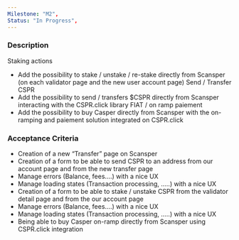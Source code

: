 ```yaml
---
Milestone: "M2",
Status: "In Progress",
---
```

<!--lang:en--> 
### Description

Staking actions
- Add the possibility to stake / unstake / re-stake directly from Scansper (on each validator page and the new
user account page)
Send / Transfer CSPR
- Add the possibility to send / transfers $CSPR directly from Scansper interacting with the CSPR.click library
FIAT / on ramp paiement
- Add the possibility to buy Casper directly from Scansper with the on-ramping and paiement solution
integrated on CSPR.click



### Acceptance Criteria
- Creation of a new “Transfer” page on Scansper
- Creation of a form to be able to send CSPR to an address from our account page
and from the new transfer page
- Manage errors (Balance, fees....) with a nice UX
- Manage loading states (Transaction processing, .....) with a nice UX
- Creation of a form to be able to stake / unstake CSPR from the validator detail
page and from the our account page
- Manage errors (Balance, fees....) with a nice UX
- Manage loading states (Transaction processing, .....) with a nice UX
- Being able to buy Casper on-ramp directly from Scansper using CSPR.click
integration

